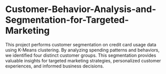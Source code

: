 # Customer-Behavior-Analysis-and-Segmentation-for-Targeted-Marketing
This project performs customer segmentation on credit card usage data using K-Means clustering. By analyzing spending patterns and behaviors, we identified four distinct customer groups. This segmentation provides valuable insights for targeted marketing strategies, personalized customer experiences, and informed business decisions.
